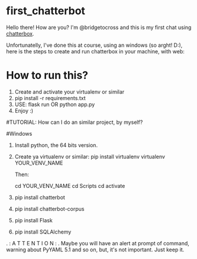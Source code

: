 # first_chatterbot


Hello there! How are you?
I'm @bridgetocross and this is my first chat using <a href="https://chatterbot.readthedocs.io/en/stable/">chatterbox</a>.

Unfortunatelly, I've done this at course, using an windows (so arght! D:), here is the steps to create and run chatterbox in your machine, with web:

# How to run this?
1. Create and activate your virtualenv or similar
2. pip install -r requirements.txt
3. USE:
    flask run
        OR
    python app.py
4. Enjoy :)

#TUTORIAL: How can I do an similar project, by myself?

#Windows
1. Install python, the 64 bits version.
2. Create ya virtualenv or similar:
    pip install virtualenv
    virtualenv YOUR_VENV_NAME

    Then:

    cd YOUR_VENV_NAME
    cd Scripts
    cd activate
3. pip install chatterbot
4. pip install chatterbot-corpus
5. pip install Flask
6. pip install SQLAlchemy


. : A T T E N T I O N : .
Maybe you will have an alert at prompt of command, warning about PyYAML 5.1 and so on, but, it's not important. Just keep it.